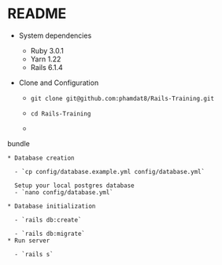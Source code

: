 # README

* System dependencies
  - Ruby 3.0.1
  - Yarn 1.22
  - Rails 6.1.4

* Clone and Configuration
  - `git clone git@github.com:phamdat8/Rails-Training.git`
  
  - `cd Rails-Training`
  
  - ```ruby
bundle
```
* Database creation

  - `cp config/database.example.yml config/database.yml`
  
  Setup your local postgres database 
  - `nano config/database.yml`

* Database initialization

  - `rails db:create`
  
  - `rails db:migrate`
* Run server

  - `rails s`

